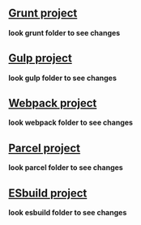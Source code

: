 ## [Grunt project](./grunt-project/)
**look grunt folder to see changes**

## [Gulp project](./gulp-project/)
**look gulp folder to see changes**

## [Webpack project](./webpack-project/)
**look webpack folder to see changes**

## [Parcel project](./parcel-project/)
**look parcel folder to see changes**

## [ESbuild project](./esbuild-project/)
**look esbuild folder to see changes**
